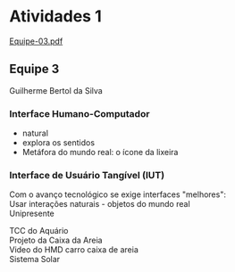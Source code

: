 # Atividades 1

[Equipe-03.pdf](Equipe-03.pdf)  

## Equipe 3

Guilherme Bertol da Silva  

### Interface Humano-Computador  

- natural  
- explora os sentidos  
- Metáfora do mundo real: o ícone da lixeira  

### Interface de Usuário Tangível (IUT)  

Com o avanço tecnológico se exige interfaces "melhores":  
Usar interações naturais - objetos do mundo real  
Unipresente  

TCC do Aquário  
Projeto da Caixa da Areia  
Video do HMD carro caixa de areia  
Sistema Solar  
